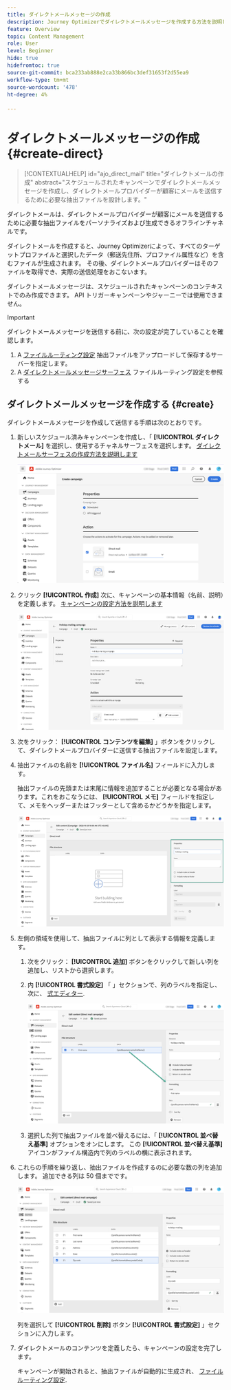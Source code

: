 ```yaml
---
title: ダイレクトメールメッセージの作成
description: Journey Optimizerでダイレクトメールメッセージを作成する方法を説明します
feature: Overview
topic: Content Management
role: User
level: Beginner
hide: true
hidefromtoc: true
source-git-commit: bca233ab888e2ca33b866bc3def31653f2d55ea9
workflow-type: tm+mt
source-wordcount: '478'
ht-degree: 4%

---
```


# ダイレクトメールメッセージの作成 {#create-direct}

>[!CONTEXTUALHELP]
>id="ajo_direct_mail"
>title="ダイレクトメールの作成"
>abstract="スケジュールされたキャンペーンでダイレクトメールメッセージを作成し、ダイレクトメールプロバイダーが顧客にメールを送信するために必要な抽出ファイルを設計します。"

ダイレクトメールは、ダイレクトメールプロバイダーが顧客にメールを送信するために必要な抽出ファイルをパーソナライズおよび生成できるオフラインチャネルです。

ダイレクトメールを作成すると、Journey Optimizerによって、すべてのターゲットプロファイルと選択したデータ（郵送先住所、プロファイル属性など）を含むファイルが生成されます。 その後、ダイレクトメールプロバイダーはそのファイルを取得でき、実際の送信処理をおこないます。

ダイレクトメールメッセージは、スケジュールされたキャンペーンのコンテキストでのみ作成できます。 API トリガーキャンペーンやジャーニーでは使用できません。

>[!IMPORTANT]
>
>ダイレクトメールメッセージを送信する前に、次の設定が完了していることを確認します。
>
>1. A [ファイルルーティング設定](../configuration/direct-mail-configuration.md#file-routing-configuration) 抽出ファイルをアップロードして保存するサーバーを指定します。
>1. A [ダイレクトメールメッセージサーフェス](../configuration/direct-mail-configuration.md#direct-mail-surface) ファイルルーティング設定を参照する


## ダイレクトメールメッセージを作成する {#create}

ダイレクトメールメッセージを作成して送信する手順は次のとおりです。

1. 新しいスケジュール済みキャンペーンを作成し、「 **[!UICONTROL ダイレクトメール]** を選択し、使用するチャネルサーフェスを選択します。 [ダイレクトメールサーフェスの作成方法を説明します](../configuration/direct-mail-configuration.md#direct-mail-surface)

   ![](assets/direct-mail-campaign.png)

1. クリック **[!UICONTROL 作成]** 次に、キャンペーンの基本情報（名前、説明）を定義します。 [キャンペーンの設定方法を説明します](../campaigns/create-campaign.md)

   ![](assets/direct-mail-edit.png)

1. 次をクリック： **[!UICONTROL コンテンツを編集]** 」ボタンをクリックして、ダイレクトメールプロバイダーに送信する抽出ファイルを設定します。

1. 抽出ファイルの名前を **[!UICONTROL ファイル名]** フィールドに入力します。

   抽出ファイルの先頭または末尾に情報を追加することが必要となる場合があります。これをおこなうには、 **[!UICONTROL メモ]** フィールドを指定して、メモをヘッダーまたはフッターとして含めるかどうかを指定します。

   <!--Click on the button to the right of the Output file field and enter the desired label. You can use personalization fields, content blocks and dynamic text (see Defining content). For example, you can complete the label with the delivery ID or the extraction date.-->

   ![](assets/direct-mail-properties.png)

1. 左側の領域を使用して、抽出ファイルに列として表示する情報を定義します。

   1. 次をクリック： **[!UICONTROL 追加]** ボタンをクリックして新しい列を追加し、リストから選択します。

   1. 内 **[!UICONTROL 書式設定]** 「 」セクションで、列のラベルを指定し、次に、 [式エディター](../personalization/personalization-build-expressions.md).

      ![](assets/direct-mail-content.png)

   1. 選択した列で抽出ファイルを並べ替えるには、「 **[!UICONTROL 並べ替え基準]** オプションをオンにします。 この **[!UICONTROL 並べ替え基準]** アイコンがファイル構造内で列のラベルの横に表示されます。

1. これらの手順を繰り返し、抽出ファイルを作成するのに必要な数の列を追加します。 追加できる列は 50 個までです。

   ![](assets/direct-mail-complete.png)

   列を選択して **[!UICONTROL 削除]** ボタン **[!UICONTROL 書式設定]** 」セクションに入力します。

1. ダイレクトメールのコンテンツを定義したら、キャンペーンの設定を完了します。

   キャンペーンが開始されると、抽出ファイルが自動的に生成され、 [ファイルルーティング設定](../configuration/direct-mail-configuration.md).
